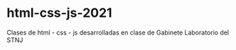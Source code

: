 # html-css-js-2021
Clases de html - css - js desarrolladas en clase de Gabinete Laboratorio del STNJ

